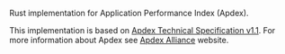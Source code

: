 Rust implementation for Application Performance Index (Apdex).

This implementation is based on [Apdex Technical Specification v1.1](http://apdex.org/documents/ApdexTechnicalSpecificationV11_000.pdf).
For more information about Apdex see [Apdex Alliance](https://www.apdex.org/) website.